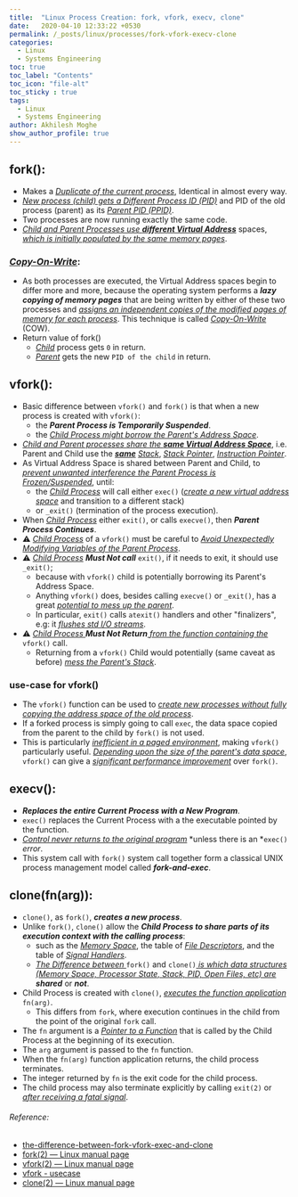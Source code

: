 ```yaml
---
title:  "Linux Process Creation: fork, vfork, execv, clone"
date:   2020-04-10 12:33:22 +0530
permalink: /_posts/linux/processes/fork-vfork-execv-clone
categories:
  - Linux
  - Systems Engineering
toc: true
toc_label: "Contents"
toc_icon: "file-alt"
toc_sticky : true
tags:
  - Linux
  - Systems Engineering
author: Akhilesh Moghe
show_author_profile: true
---
```


## fork():
- Makes a *<u>Duplicate of the current process</u>*, Identical in almost every way.
- *<u>New process (child) gets a Different Process ID (PID)</u>* and PID of the old process (parent) as its *<u>Parent PID (PPID)</u>*.
- Two processes are now running exactly the same code.
- *<u>Child and Parent Processes use </u>*__*<u>different Virtual Address</u>*__ spaces, *<u>which is initially populated by the same memory pages</u>*.

### *<u>Copy-On-Write</u>*:
  - As both processes are executed, the Virtual Address spaces begin to differ more and more, because the operating system performs a __*lazy copying of memory pages*__ that are being written by either of these two processes and *<u>assigns an independent copies of the modified pages of memory for each process</u>*. This technique is called *<u>Copy-On-Write</u>* (COW).
- Return value of fork()
  - *<u>Child</u>* process gets `0` in return.
  - *<u>Parent</u>* gets the new `PID of the child` in return.

## vfork():
- Basic difference between `vfork()` and `fork()` is that when a new process is created with `vfork()`:
  - the __*Parent Process is Temporarily Suspended*__.
  - the *<u>Child Process might borrow the Parent's Address Space</u>*.
- *<u>Child and Parent processes share the </u>*__*<u>same Virtual Address Space</u>*__, i.e. Parent and Child use the __*<u>same</u>*__ *<u>Stack</u>*, *<u>Stack Pointer</u>*, *<u>Instruction Pointer</u>*.
- As Virtual Address Space is shared between Parent and Child, to *<u>prevent unwanted interference the Parent Process is Frozen/Suspended</u>*, until:
  - the *<u>Child Process</u>* will call either `exec()` (*<u>create a new virtual address space</u>* and transition to a different stack)
  - or `_exit()` (termination of the process execution).
- When *<u>Child Process</u>* either `exit()`, or calls `execve()`, then __*Parent Process Continues*__.
- :warning: *<u>Child Process</u>* of a `vfork()` must be careful to *<u>Avoid Unexpectedly Modifying Variables of the Parent Process</u>*.
- :warning: *<u>Child Process</u>* __*Must Not call*__ `exit()`, if it needs to exit, it should use `_exit()`;
  - because with `vfork()` child is potentially borrowing its Parent's Address Space.
  - Anything `vfork()` does, besides calling `execve()` or `_exit()`, has a great *<u>potential to mess up the parent</u>*.
  - In particular, `exit()` calls `atexit()` handlers and other "finalizers", e.g: it *<u>flushes std I/O streams</u>*.
- :warning: *<u>Child Process </u>*__*Must Not Return*__*<u> from the function containing the </u>* `vfork()` call.
  - Returning from a `vfork()` Child would potentially (same caveat as before) *<u>mess the Parent's Stack</u>*.

### use-case for vfork()
- The `vfork()` function can be used to *<u>create new processes without fully copying the address space of the old process</u>*.
- If a forked process is simply going to call `exec`, the data space copied from the parent to the child by `fork()` is not used.
- This is particularly *<u>inefficient in a paged environment</u>*, making `vfork()` particularly useful. *<u>Depending upon the size of the parent's data space</u>*, `vfork()` can give a *<u>significant performance improvement</u>* over `fork()`.

## execv():
- __*Replaces the entire Current Process with a New Program*__.
- `exec()` replaces the Current Process with a the executable pointed by the function.
- *<u>Control never returns to the original program</u>* *unless there is an *`exec()` *error*.
- This system call with `fork()` system call together form a classical UNIX process management model called __*fork-and-exec*__.

## clone(fn(arg)):
- `clone()`, as `fork()`, __*creates a new process*__.
- Unlike `fork()`, `clone()` allow the __*Child Process to share parts of its execution context with the calling process*__:
  - such as the *<u>Memory Space</u>*, the table of *<u>File Descriptors</u>*, and the table of *<u>Signal Handlers</u>*.
  - *<u>The Difference between </u>*`fork()` and `clone()`*<u> is which data structures (Memory Space, Processor State, Stack, PID, Open Files, etc) are </u>*__*shared*__ or __*not*__.
- Child Process is created with `clone()`, *<u>executes the function application </u>* `fn(arg)`.
  - This differs from `fork`, where execution continues in the child from the point of the original `fork` call.
- The `fn` argument is a *<u>Pointer to a Function</u>* that is called by the Child Process at the beginning of its execution.
- The `arg` argument is passed to the `fn` function.
- When the `fn(arg)` function application returns, the child process terminates.
- The integer returned by `fn` is the exit code for the child process.
- The child process may also terminate explicitly by calling `exit(2)` or *<u>after receiving a fatal signal</u>*.


###### Reference:
- [the-difference-between-fork-vfork-exec-and-clone](https://stackoverflow.com/questions/4856255/the-difference-between-fork-vfork-exec-and-clone)
- [fork(2) — Linux manual page](https://man7.org/linux/man-pages/man2/fork.2.html)
- [vfork(2) — Linux manual page](https://man7.org/linux/man-pages/man2/vfork.2.html)
- [vfork - usecase](https://pubs.opengroup.org/onlinepubs/009696799/functions/vfork.html#:~:text=The%20vfork()%20function%20can,fork()%20is%20not%20used.&text=The%20vfork()%20function%20can%20normally%20be%20used%20just%20like%20fork().)
- [clone(2) — Linux manual page](https://man7.org/linux/man-pages/man2/clone.2.html)


